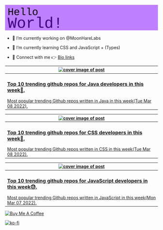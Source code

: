 [![Hello World!](https://github.com/ksenginew/ksenginew/raw/main/header.svg)](#nolink)

- 🔭 I’m currently working on @MoonHareLabs  

- 🌱 I’m currently learning CSS and JavaScript + (Types)    

- 💌 Connect with me 👉 [Bio links](https://ksengine.bio.link)

<!-- blog  posts start -->
<a href="https://dev.to/ksengine/top-10-trending-github-repos-for-java-developers-in-this-week-5hdj">
<table>
<thead>
<tr>
<th>
<img src="https://res.cloudinary.com/practicaldev/image/fetch/s--ITMddVT7--/c_imagga_scale,f_auto,fl_progressive,h_420,q_auto,w_1000/https://images.unsplash.com/photo-1513876585916-61d40895c50e%3Fcrop%3Dentropy%26cs%3Dtinysrgb%26fit%3Dmax%26fm%3Djpg%26ixid%3DMnwyODI4ODF8MHwxfHJhbmRvbXx8fHx8fHx8fDE2NDY3MzkzNzk%26ixlib%3Drb-1.2.1%26q%3D80%26w%3D1080" alt="cover image of post" width="500px" height="auto"/>
</th>
</tr>
</thead>
<tbody>
<tr>
<td>
<h3>Top 10 trending github repos for Java developers in this week💜.</h3>
Most popular trending Github repos written in Java in this week(Tue Mar 08 2022).
</td>
</tr>
</tbody>
</table>
</a>



<a href="https://dev.to/ksengine/top-10-trending-github-repos-for-css-developers-in-this-week-h43">
<table>
<thead>
<tr>
<th>
<img src="https://res.cloudinary.com/practicaldev/image/fetch/s--iu8mUh9q--/c_imagga_scale,f_auto,fl_progressive,h_420,q_auto,w_1000/https://images.unsplash.com/photo-1502741509793-1bf00d85aeff%3Fcrop%3Dentropy%26cs%3Dtinysrgb%26fit%3Dmax%26fm%3Djpg%26ixid%3DMnwyODI4ODF8MHwxfHJhbmRvbXx8fHx8fHx8fDE2NDY3MzkxNTc%26ixlib%3Drb-1.2.1%26q%3D80%26w%3D1080" alt="cover image of post" width="500px" height="auto"/>
</th>
</tr>
</thead>
<tbody>
<tr>
<td>
<h3>Top 10 trending github repos for CSS developers in this week👶.</h3>
Most popular trending Github repos written in CSS in this week(Tue Mar 08 2022).
</td>
</tr>
</tbody>
</table>
</a>



<a href="https://dev.to/ksengine/top-10-trending-github-repos-for-javascript-developers-in-this-week-1iio">
<table>
<thead>
<tr>
<th>
<img src="https://res.cloudinary.com/practicaldev/image/fetch/s--btKl1Lwf--/c_imagga_scale,f_auto,fl_progressive,h_420,q_auto,w_1000/https://images.unsplash.com/photo-1591608516485-a1a53df39498%3Fcrop%3Dentropy%26cs%3Dtinysrgb%26fit%3Dmax%26fm%3Djpg%26ixid%3DMnwyODI4ODF8MHwxfHJhbmRvbXx8fHx8fHx8fDE2NDY2NTI4OTE%26ixlib%3Drb-1.2.1%26q%3D80%26w%3D1080" alt="cover image of post" width="500px" height="auto"/>
</th>
</tr>
</thead>
<tbody>
<tr>
<td>
<h3>Top 10 trending github repos for JavaScript developers in this week😓.</h3>
Most popular trending Github repos written in JavaScript in this week(Mon Mar 07 2022).
</td>
</tr>
</tbody>
</table>
</a>
<!-- blog  posts end -->

<a href="https://www.buymeacoffee.com/ksengine">
  <img src="https://cdn.buymeacoffee.com/buttons/v2/default-yellow.png" alt="Buy Me A Coffee" width="200px" height="auto"/>
</a>

[![ko-fi](https://ko-fi.com/img/githubbutton_sm.svg)](https://ko-fi.com/D1D473BME)
